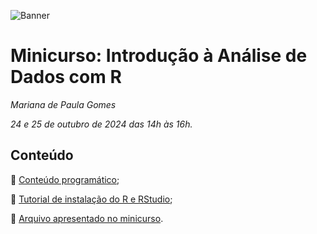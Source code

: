 ![Banner](https://www.unifal-mg.edu.br/simposiointegrado/wp-content/uploads/sites/104/2024/07/Biomas-do-Brasil-diversidade-saberes-e-tecnologias-sociais-1-1024x227.png)

# Minicurso: Introdução à Análise de Dados com R 
*Mariana de Paula Gomes*

*24 e 25 de outubro de 2024 das 14h às 16h.* 

## Conteúdo
📌 [Conteúdo programático](https://marianapgs.github.io/sintegrado/conteudoprog.html);

📌 [Tutorial de instalação do R e RStudio](https://marianapgs.github.io/sintegrado/tutorial-R.html);

📌 [Arquivo apresentado no minicurso](https://marianapgs.github.io/sintegrado/minicurso.html).
